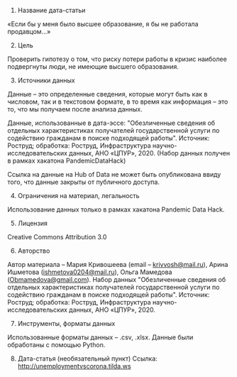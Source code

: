 1. Название дата-статьи

«Если бы у меня было высшее образование, я бы не работала продавцом...»

2. Цель

Проверить гипотезу о том, что риску потери работы в кризис наиболее подвергнуты люди, не имеющие высшего образования.

3. Источники данных

Данные – это определенные сведения, которые могут быть как в числовом, так и в текстовом формате, в то время как информация – это то, что мы получаем после анализа данных.

Данные, использованные в дата-эссе:
"Обезличенные сведения об отдельных характеристиках получателей государственной услуги по содействию гражданам в поиске подходящей работы". Источник: Роструд; обработка: Роструд, Инфраструктура научно-исследовательских данных, АНО «ЦПУР», 2020. (Набор данных получен в рамках хакатона PandemicDataHack)

Ссылка на данные на Hub of Data не может быть опубликована ввиду того, что данные закрыты от публичного доступа.

4. Ограничения на материал, легальность

Использование данных только в рамках хакатона Pandemic Data Hack.

5. Лицензия

Creative Commons Attribution 3.0

6. Авторство

Автор материала – Мария Кривошеева (email – krivvosh@mail.ru), Арина Ишметова (ishmetova0204@mail.ru), Ольга Мамедова (Obmamedova@gmail.com).
Набор данных "Обезличенные сведения об отдельных характеристиках получателей государственной услуги по содействию гражданам в поиске подходящей работы". Источник: Роструд; обработка: Роструд, Инфраструктура научно-исследовательских данных, АНО «ЦПУР», 2020. 

7. Инструменты, форматы данных

Использованные форматы данных – .csv, .xlsx.
Данные были обработаны с помощью Python.

8. Дата-статья (необязательный пункт)
Ссылка: http://unemploymentvscorona.tilda.ws
